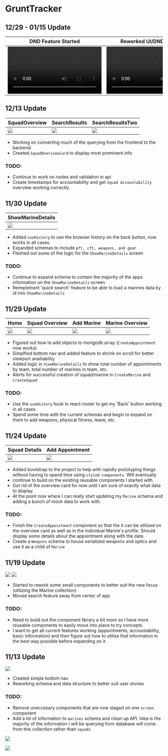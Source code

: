 # GruntTracker

## 12/29 - 01/15 Update


| DND Feature Started | Reworked UI/DND Finished |
| ------ | ------ |
| ![](./src/docs/1229_2.webm) | ![](.src/docs/GT_Update20200115.webm) |

## 12/13 Update

| SquadOverview |  SearchResults | SearchResultsTwo | 
| ------ | ------ | ------ |
| ![](./src/docs/1213_squadoverview.png) | ![](./src/docs/1213_2.png) | ![](./src/docs/1213_3.png) |

- Working on converting much of the querying from the frontend to the backend.
- Created `SquadOverviewCard` to display most prominent info

### TODO:
- Continue to work on routes and validation in api
- Create timestamps for accountability and get `Squad Accountability` overview working correctly.

## 11/30 Update

| ShowMarineDetails | 
| ------ | 
| ![](./src/docs/1130_showmarinedetails.png) |


- Added `useHistory` to use the browser history on the back button, now works in all cases
- Expanded schemas to include `pft, cft, weapons, and gear`
- Fleshed out some of the logic for the `ShowMarineDetails` screen


### TODO:
- Continue to expand schema to contain the majority of the apps information on the `ShowMarineDetails` screen
- Reimplement 'quick search' feature to be able to load a marines data by id into `ShowMarineDetails`


## 11/29 Update

| Home | Squad Overview | Add Marine | Marine Overview |
| ------ | ------ | ------ | ------ |
| ![](./src/docs/1128_home.png) | ![](./src/docs/1128_squadoverviewexpanded.png) | ![](./src/docs/1128_addmarine.png) | ![](./src/docs/1128_viewmarine.png) |

- Figured out how to add objects to mongodb array (`CreateAppointment` now works)
- Simplfied bottom nav and added feature to shrink on scroll for better viewport availiability
- Added logic in `ViewMarineDetails` to show total number of appointments by team, total number of marines in team, etc.
- Alerts for successful creation of squad/marine in `CreateMarine` and `CreateSquad`

### TODO:
- Use the `useHistory` hook in react-router to get my 'Back' button working in all cases.
- Spend some time with the current schemas and begin to expand on them to add weapons, physical fitness, leave, etc.

## 11/24 Update


| Squad Details | Add Appointment |
| ------ | ------ |
| ![](./src/docs/1124.png) | ![](./src/docs/1124_2.png) |

- Added bootstrap to the project to help with rapidly prototyping things without having to spend time using `styled-components`. Will eventually
- continue to build on the existing reusable components I started with. 
- Got rid of the overview card for now until I am sure of exactly what data to display.
- At the point now where I can really start updating my `Marine` schema and adding a bunch of mock data to work with.

### TODO:
- Finish the `CreateAppointment` component so that the it can be utilized on the overview card as well as in the individual Marine's profile. Should display some details about the appointment along with the date.
- Create a `Weapons` schema to house serialized weapons and optics and use it as a child of `Marine`

## 11/19 Update
![](./src/docs/MarineCollection1119.png)
![](./src/docs/home1119.png)

- Started to rework some small components to better suit the new focus (utilizing the Marine collection)
- Moved search feature away from center of app

### TODO:
- Need to build out the component library a bit more so I have more reusable components to easily move into place to try concepts.
- I want to get all current features working (appointments, accountability, basic information) and then figure out how to utilize that information in the best way possible before expanding on it.

## 11/13 Update

![](./src/docs/navbar1113.png)

- Created simple bottom nav
- Reworking schema and data structure to better suit user stories

### TODO: 
- Remove uneccesary components that are now staged on one `screen` component
- Add a lot of information to `marines` schema and clean up API. Idea is the majority of the information I will be querying from database will come from this collection rather than `squads` 


![](./src/docs/mindmap.png)

![](./src/docs/wireframe.png)

